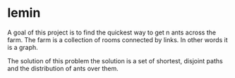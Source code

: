 # lemin

A goal of this project is to find the quickest way to get n ants across the farm.
The farm is a collection of rooms connected by links. In other words it is a graph.

The solution of this problem the solution is a set of shortest, disjoint paths 
and the distribution of ants over them.
